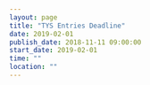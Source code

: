 ```yaml
---
layout: page
title: "TYS Entries Deadline"
date: 2019-02-01
publish_date: 2018-11-11 09:00:00
start_date: 2019-02-01
time: ""
location: ""
---
```


